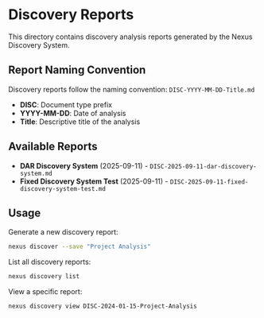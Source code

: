 # Discovery Reports

This directory contains discovery analysis reports generated by the Nexus Discovery System.

## Report Naming Convention

Discovery reports follow the naming convention: `DISC-YYYY-MM-DD-Title.md`

- **DISC**: Document type prefix
- **YYYY-MM-DD**: Date of analysis
- **Title**: Descriptive title of the analysis

## Available Reports

- **DAR Discovery System** (2025-09-11) - `DISC-2025-09-11-dar-discovery-system.md`
- **Fixed Discovery System Test** (2025-09-11) - `DISC-2025-09-11-fixed-discovery-system-test.md`

## Usage

Generate a new discovery report:
```bash
nexus discover --save "Project Analysis"
```

List all discovery reports:
```bash
nexus discovery list
```

View a specific report:
```bash
nexus discovery view DISC-2024-01-15-Project-Analysis
```